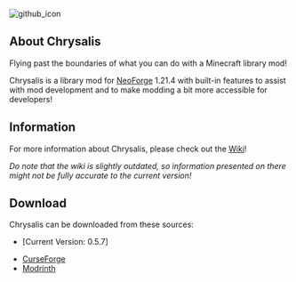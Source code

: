 ![github_icon](images/mod_icon.png)

## **About Chrysalis**

Flying past the boundaries of what you can do with a Minecraft library mod!

Chrysalis is a library mod for [NeoForge](https://neoforged.net/) 1.21.4 with built-in features to assist with mod development and to make modding a bit more accessible for developers!

## **Information**

For more information about Chrysalis, please check out the [Wiki](https://github.com/Sydokiddo/chrysalis/wiki)!

_Do note that the wiki is slightly outdated, so information presented on there might not be fully accurate to the current version!_

## **Download**

Chrysalis can be downloaded from these sources:

- [Current Version: 0.5.7]

* [CurseForge](https://www.curseforge.com/minecraft/mc-mods/chrysalis)
* [Modrinth](https://modrinth.com/mod/chrysalis)